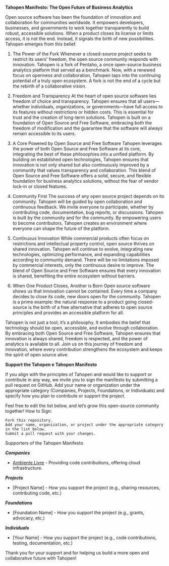 **Tahopen Manifesto: The Open Future of Business Analytics**

Open source software has been the foundation of innovation and collaboration for communities worldwide. It empowers developers, businesses, and governments to work together transparently to build robust, accessible solutions. When a product closes its license or limits access, it is not the end. Instead, it signals the birth of new possibilities. Tahopen emerges from this belief.

1. The Power of the Fork
Whenever a closed-source project seeks to restrict its users' freedom, the open source community responds with innovation. Tahopen is a fork of Pentaho, a once open-source business analytics platform that served as a benchmark. Now, with a renewed focus on openness and collaboration, Tahopen taps into the continuing potential of a truly open ecosystem. A fork is not the end of a cycle but the rebirth of a collaborative vision.

2. Freedom and Transparency
At the heart of open source software lies freedom of choice and transparency. Tahopen ensures that all users—whether individuals, organizations, or governments—have full access to its features without restrictions or hidden costs. This is essential for trust and the creation of long-term solutions. Tahopen is built on a foundation of Open Source and Free Software, embracing both the freedom of modification and the guarantee that the software will always remain accessible to its users.

3. A Core Powered by Open Source and Free Software
Tahopen leverages the power of both Open Source and Free Software at its core, integrating the best of these philosophies into a unified platform. By building on established open technologies, Tahopen ensures that innovation is not only shared but also continuously improved by a community that values transparency and collaboration. This blend of Open Source and Free Software offers a solid, secure, and flexible foundation for business analytics solutions, without the fear of vendor lock-in or closed features.

4. Community First
The success of any open source project depends on its community. Tahopen will be guided by open collaboration and continuous feedback. We invite everyone to participate, whether by contributing code, documentation, bug reports, or discussions. Tahopen is built by the community and for the community. By empowering users to become contributors, Tahopen creates an environment where everyone can shape the future of the platform.

5. Continuous Innovation
While commercial products often focus on restrictions and intellectual property control, open source thrives on shared innovation. Tahopen will continue to evolve, integrating new technologies, optimizing performance, and expanding capabilities according to community demand. There will be no limitations imposed by commercial interests, only the continuous desire to improve. The blend of Open Source and Free Software ensures that every innovation is shared, benefiting the entire ecosystem without barriers.

6. When One Product Closes, Another is Born
Open source software shows us that innovation cannot be contained. Every time a company decides to close its code, new doors open for the community. Tahopen is a prime example: the natural response to a product going closed-source is the birth of a free alternative that adheres to open source principles and provides an accessible platform for all.

Tahopen is not just a tool; it’s a philosophy. It embodies the belief that technology should be open, accessible, and evolve through collaboration. By embracing both Open Source and Free Software, Tahopen ensures that innovation is always shared, freedom is respected, and the power of analytics is available to all. Join us on this journey of freedom and innovation, where every contribution strengthens the ecosystem and keeps the spirit of open source alive.


**Support the Tahopen e Tahopen Manifesto**

If you align with the principles of Tahopen and would like to support or contribute in any way, we invite you to sign the manifesto by submitting a pull request on GitHub. Add your name or organization under the appropriate category (Companies, Projects, Foundations, or Individuals) and specify how you plan to contribute or support the project.

Feel free to edit the list below, and let’s grow this open-source community together!
How to Sign:

    Fork this repository.
    Add your name, organization, or project under the appropriate category in the list below.
    Submit a pull request with your changes.

Supporters of the Tahopen Manifesto

***Companies***
 - [Ambiente Livre](https://www.ambientelivre.com.br) - Providing code contributions, offering cloud infrastructure.

***Projects***
 - [Project Name] - How you support the project (e.g., sharing resources, contributing code, etc.)

***Foundations***

 - [Foundation Name] - How you support the project (e.g., grants, advocacy, etc.)

***Individuals***

- [Your Name] - How you support the project (e.g., code contributions, testing, documentation, etc.)

Thank you for your support and for helping us build a more open and collaborative future with Tahopen!

